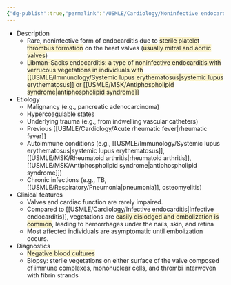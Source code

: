 ```yaml
---
{"dg-publish":true,"permalink":"/USMLE/Cardiology/Noninfective endocarditis/"}
---
```


- Description
	- Rare, noninfective form of endocarditis due to <span style="background:rgba(240, 200, 0, 0.2)">sterile platelet thrombus formation</span> on the heart valves (<span style="background:rgba(240, 200, 0, 0.2)">usually mitral and aortic valves</span>)
	- <span style="background:rgba(240, 200, 0, 0.2)">Libman-Sacks endocarditis: a type of noninfective endocarditis with verrucous vegetations in individuals with [[USMLE/Immunology/Systemic lupus erythematosus\|systemic lupus erythematosus]] or [[USMLE/MSK/Antiphospholipid syndrome\|antiphospholipid syndrome]]</span>
- Etiology
	- Malignancy (e.g., pancreatic adenocarcinoma)
	- Hypercoagulable states
	- Underlying trauma (e.g., from indwelling vascular catheters)
	- Previous [[USMLE/Cardiology/Acute rheumatic fever\|rheumatic fever]]
	- Autoimmune conditions (e.g., [[USMLE/Immunology/Systemic lupus erythematosus\|systemic lupus erythematosus]], [[USMLE/MSK/Rheumatoid arthritis\|rheumatoid arthritis]], [[USMLE/MSK/Antiphospholipid syndrome\|antiphospholipid syndrome]]) 
	- Chronic infections (e.g., TB, [[USMLE/Respiratory/Pneumonia\|pneumonia]], osteomyelitis)
- Clinical features
	- Valves and cardiac function are rarely impaired.
	- Compared to [[USMLE/Cardiology/Infective endocarditis\|Infective endocarditis]], vegetations are <span style="background:rgba(240, 200, 0, 0.2)">easily dislodged and embolization is common</span>, leading to hemorrhages under the nails, skin, and retina
	- Most affected individuals are asymptomatic until embolization occurs.
- Diagnostics
	- <span style="background:rgba(240, 200, 0, 0.2)">Negative blood cultures</span>
	- Biopsy: sterile vegetations on either surface of the valve composed of immune complexes, mononuclear cells, and thrombi interwoven with fibrin strands
